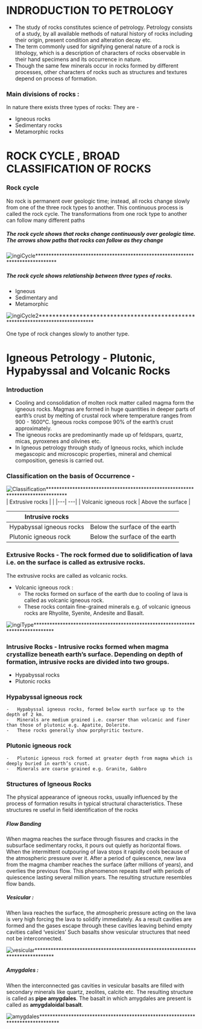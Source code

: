 # INDRODUCTION TO PETROLOGY 
- 	The study of rocks constitutes science of petrology. Petrology consists of a study, by all available methods of natural history of rocks including their origin, present condition and alteration decay etc.
- 	The term commonly used for signifying general nature of a rock is lithology, which is a description of characters of rocks observable in their hand specimens and its occurrence in nature.
-	Though the same few minerals occur in rocks formed by different processes, other characters of rocks such as structures and textures depend on process of formation. 

### Main divisions of rocks :
In nature there exists three types of rocks: They are - 
- 	Igneous rocks
- 	Sedimentary rocks
- 	Metamorphic rocks

# ROCK CYCLE , BROAD CLASSIFICATION OF ROCKS
### Rock cycle 
  No rock is permanent over geologic time; instead, all rocks change slowly from one of the three rock types to another. This continuous process is called the rock cycle. The transformations from one rock type to another can follow many different paths
##### The rock cycle shows that rocks change continuously over geologic time. The arrows show paths that rocks can follow as they change 

![ingiCycle*******************************************************************************](images/ingiCycle.jpg)

##### The rock cycle shows relationship between three types of rocks.
-	Igneous 	
- 	Sedimentary and 	
-	Metamorphic 
	
![ingiCycle2*******************************************************************************](images/ingiCycle2.jpg)

One type of rock changes slowly to another type.
# Igneous Petrology - Plutonic, Hypabyssal and Volcanic Rocks
### Introduction 
- 	Cooling and consolidation of molten rock matter called magma form the igneous rocks. Magmas are formed in huge quantities in deeper parts of earth’s crust by melting of crustal rock where temperature ranges from  900 - 1600&deg;C. Igneous rocks compose 90% of the earth’s crust approximately.
-	The igneous rocks are predominantly made up of feldspars, quartz, micas, pyroxenes and olivines etc.
-	In Igneous petrology through study of lgneous rocks, which include megascopic and microscopic properties, mineral and chemical composition, genesis is carried out. 

### Classification on the basis of Occurrence -
![Classification*******************************************************************************](images/Classification.jpg)
| Extrusive rocks | |
|---| ---|
| Volcanic igneous rock | Above the surface |

| Intrusive rocks | |
|---| ---|
| Hypabyssal igneous rocks | Below the surface of the earth |
| Plutonic igneous rock	  |	Below the surface of the earth |

### Extrusive Rocks -	The rock formed due to solidification of lava i.e. on the surface is called as extrusive rocks.
The extrusive rocks are called as volcanic rocks.
- 	Volcanic igneous rock :
    - The rocks formed on surface of the earth due to cooling of lava is called as volcanic igneous rock.
    - These rocks contain fine-grained minerals e.g. of volcanic igneous rocks are Rhyolite, Syenite, Andesite and Basalt.

![ingiType*******************************************************************************](images/ingiType.jpg)

### Intrusive Rocks -	Intrusive rocks formed when magma crystallize beneath earth’s surface. Depending on depth of formation, intrusive rocks are divided into two groups. 
- 	Hypabyssal rocks 
-	Plutonic rocks

	
###	Hypabyssal igneous rock 
    - 	Hypabyssal igneous rocks, formed below earth surface up to the depth of 2 km.
    - 	Minerals are medium grained i.e. coarser than volcanic and finer than those of plutonic e.g. Apatite, Dolerite.
    -	These rocks generally show porphyritic texture.

###	Plutonic igneous rock 
    -	Plutonic igneous rock formed at greater depth from magma which is deeply buried in earth’s crust.
    -	Minerals are coarse grained e.g. Granite, Gabbro
    
### Structures of Igneous Rocks 
The physical appearance of igneous rocks, usually influenced by the process of formation results in typical structural characteristics. These structures re useful in field identification of the rocks
##### Flow Banding 
When magma reaches the surface through fissures and cracks in the subsurface sedimentary rocks, it pours out quietly as horizontal flows. When the intermittent outpouring of lava stops it rapidly cools because of the atmospheric pressure over it. After a period of quiescence, new lava from the magma chamber reaches the surface (after millions of years), and overlies the previous flow.
This phenomenon repeats itself with periods of quiescence lasting several million years. The resulting structure resembles flow bands.
##### Vesicular :
When lava reaches the surface, the atmospheric pressure acting on the 
lava is very high forcing the lava to solidify immediately. As a result cavities are formed and the gases  escape through these cavities leaving behind empty cavities called ‘vesicles’ Such basalts show vesicular structures that need not be interconnected.

![vesicular*******************************************************************************](images/vesicular.jpg)

##### Amygdales :
When the interconnected  gas cavities in vesicular basalts are filled with secondary minerals like quartz, zeolites, calcite etc. The resulting structure is called as **pipe amygdales**. The basalt in which amygdales are present is called as **amygdaloidal basalt**.

![amygdales*******************************************************************************](images/amygdales.jpg)



